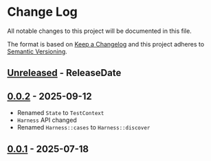 # Change Log
All notable changes to this project will be documented in this file.

The format is based on [Keep a Changelog](https://keepachangelog.com/)
and this project adheres to [Semantic Versioning](https://semver.org/).

<!-- next-header -->
## [Unreleased] - ReleaseDate

## [0.0.2] - 2025-09-12

- Renamed `State` to `TestContext`
- `Harness` API changed
- Renamed `Harness::cases` to `Harness::discover`

## [0.0.1] - 2025-07-18

<!-- next-url -->
[Unreleased]: https://github.com/epage/pytest-rs/compare/libtest2-v0.0.2...HEAD
[0.0.2]: https://github.com/epage/pytest-rs/compare/libtest2-v0.0.1...libtest2-v0.0.2
[0.0.1]: https://github.com/rust-cli/argfile/compare/2638841cce95b808989c3c2f56b73e0997f29fe2...libtest2-v0.0.1
